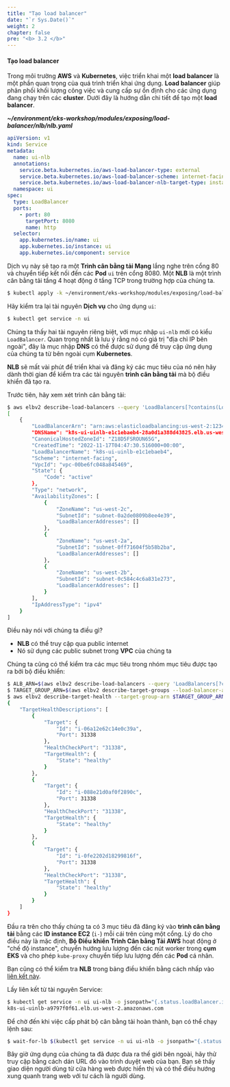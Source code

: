 ```yaml
---
title: "Tạo load balancer"
date: "`r Sys.Date()`"
weight: 2
chapter: false
pre: "<b> 3.2 </b>"
---
```


#### Tạo load balancer


Trong môi trường **AWS** và **Kubernetes**, việc triển khai một **load balancer** là một phần quan trọng của quá trình triển khai ứng dụng. **Load balancer** giúp phân phối khối lượng công việc và cung cấp sự ổn định cho các ứng dụng đang chạy trên các **cluster**. Dưới đây là hướng dẫn chi tiết để tạo một **load balancer**.

**_~/environment/eks-workshop/modules/exposing/load-balancer/nlb/nlb.yaml_**
```yaml
apiVersion: v1
kind: Service
metadata:
  name: ui-nlb
  annotations:
    service.beta.kubernetes.io/aws-load-balancer-type: external
    service.beta.kubernetes.io/aws-load-balancer-scheme: internet-facing
    service.beta.kubernetes.io/aws-load-balancer-nlb-target-type: instance
  namespace: ui
spec:
  type: LoadBalancer
  ports:
    - port: 80
      targetPort: 8080
      name: http
  selector:
    app.kubernetes.io/name: ui
    app.kubernetes.io/instance: ui
    app.kubernetes.io/component: service
```

Dịch vụ này sẽ tạo ra một **Trình cân bằng tải Mạng** lắng nghe trên cổng 80 và chuyển tiếp kết nối đến các **Pod** `ui` trên cổng 8080. Một **NLB** là một trình cân bằng tải tầng 4 hoạt động ở tầng TCP trong trường hợp của chúng ta.

```bash
$ kubectl apply -k ~/environment/eks-workshop/modules/exposing/load-balancer/nlb
```

Hãy kiểm tra lại tài nguyên **Dịch vụ** cho ứng dụng `ui`:

```bash
$ kubectl get service -n ui
```

Chúng ta thấy hai tài nguyên riêng biệt, với mục nhập `ui-nlb` mới có kiểu `LoadBalancer`. Quan trọng nhất là lưu ý rằng nó có giá trị "địa chỉ IP bên ngoài", đây là mục nhập **DNS** có thể được sử dụng để truy cập ứng dụng của chúng ta từ bên ngoài cụm **Kubernetes**.

**NLB** sẽ mất vài phút để triển khai và đăng ký các mục tiêu của nó nên hãy dành thời gian để kiểm tra các tài nguyên **trình cân bằng tải** mà bộ điều khiển đã tạo ra.

Trước tiên, hãy xem xét trình cân bằng tải:

```bash
$ aws elbv2 describe-load-balancers --query 'LoadBalancers[?contains(LoadBalancerName, `k8s-ui-uinlb`) == `true`]'
[
    {
        "LoadBalancerArn": "arn:aws:elasticloadbalancing:us-west-2:1234567890:loadbalancer/net/k8s-ui-uinlb-e1c1ebaeb4/28a0d1a388d43825",
        "DNSName": "k8s-ui-uinlb-e1c1ebaeb4-28a0d1a388d43825.elb.us-west-2.amazonaws.com",
        "CanonicalHostedZoneId": "Z18D5FSROUN65G",
        "CreatedTime": "2022-11-17T04:47:30.516000+00:00",
        "LoadBalancerName": "k8s-ui-uinlb-e1c1ebaeb4",
        "Scheme": "internet-facing",
        "VpcId": "vpc-00be6fc048a845469",
        "State": {
            "Code": "active"
        },
        "Type": "network",
        "AvailabilityZones": [
            {
                "ZoneName": "us-west-2c",
                "SubnetId": "subnet-0a2de0809b8ee4e39",
                "LoadBalancerAddresses": []
            },
            {
                "ZoneName": "us-west-2a",
                "SubnetId": "subnet-0ff71604f5b58b2ba",
                "LoadBalancerAddresses": []
            },
            {
                "ZoneName": "us-west-2b",
                "SubnetId": "subnet-0c584c4c6a831e273",
                "LoadBalancerAddresses": []
            }
        ],
        "IpAddressType": "ipv4"
    }
]
```

Điều này nói với chúng ta điều gì?

- **NLB** có thể truy cập qua public internet
- Nó sử dụng các public subnet trong **VPC** của chúng ta

Chúng ta cũng có thể kiểm tra các mục tiêu trong nhóm mục tiêu được tạo ra bởi bộ điều khiển:

```bash
$ ALB_ARN=$(aws elbv2 describe-load-balancers --query 'LoadBalancers[?contains(LoadBalancerName, `k8s-ui-uinlb`) == `true`].LoadBalancerArn' | jq -r '.[0]')
$ TARGET_GROUP_ARN=$(aws elbv2 describe-target-groups --load-balancer-arn $ALB_ARN | jq -r '.TargetGroups[0].TargetGroupArn')
$ aws elbv2 describe-target-health --target-group-arn $TARGET_GROUP_ARN
{
    "TargetHealthDescriptions": [
        {
            "Target": {
                "Id": "i-06a12e62c14e0c39a",
                "Port": 31338
            },
            "HealthCheckPort": "31338",
            "TargetHealth": {
                "State": "healthy"
            }
        },
        {
            "Target": {
                "Id": "i-088e21d0af0f2890c",
                "Port": 31338
            },
            "HealthCheckPort": "31338",
            "TargetHealth": {
                "State": "healthy"
            }
        },
        {
            "Target": {
                "Id": "i-0fe2202d18299816f",
                "Port": 31338
            },
            "HealthCheckPort": "31338",
            "TargetHealth": {
                "State": "healthy"
            }
        }
    ]
}
```

Đầu ra trên cho thấy chúng ta có 3 mục tiêu đã đăng ký vào **trình cân bằng tải** bằng các **ID instance EC2** (`i-`) mỗi cái trên cùng một cổng. Lý do cho điều này là mặc định, **Bộ Điều khiển Trình Cân bằng Tải AWS** hoạt động ở "chế độ instance", chuyển hướng lưu lượng đến các nút worker trong **cụm EKS** và cho phép `kube-proxy` chuyển tiếp lưu lượng đến các **Pod** cá nhân.

Bạn cũng có thể kiểm tra **NLB** trong bảng điều khiển bằng cách nhấp vào [liên kết này](https://console.aws.amazon.com/ec2/home#LoadBalancers:tag:service.k8s.aws/stack=ui/ui-nlb;sort=loadBalancerName).

Lấy liên kết từ tài nguyên Service:

```bash
$ kubectl get service -n ui ui-nlb -o jsonpath="{.status.loadBalancer.ingress[*].hostname}{'\n'}"
k8s-ui-uinlb-a9797f0f61.elb.us-west-2.amazonaws.com
```

Để chờ đến khi việc cấp phát bộ cân bằng tải hoàn thành, bạn có thể chạy lệnh sau:

```bash
$ wait-for-lb $(kubectl get service -n ui ui-nlb -o jsonpath="{.status.loadBalancer.ingress[*].hostname}{'\n'}")
```

Bây giờ ứng dụng của chúng ta đã được đưa ra thế giới bên ngoài, hãy thử truy cập bằng cách dán URL đó vào trình duyệt web của bạn. Bạn sẽ thấy giao diện người dùng từ cửa hàng web được hiển thị và có thể điều hướng xung quanh trang web với tư cách là người dùng.